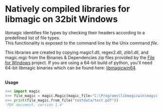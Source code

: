 # Natively compiled libraries for libmagic on 32bit Windows<br>
libmagic identifies file types by checking their headers according to a predefined list of file types.<br>
This functionality is exposed to the command line by the Unix command _file_.

This libraries are created by copying magic1.dll, regex2.dll, zlib1.dll, and magic.mgc from the Binaries & Dependencies zip files provided by the <a href="http://gnuwin32.sourceforge.net/packages/file.htm">File for Windows</a> project. If you are using a 64-bit build of python, you'll need 64-bit libmagic binaries which can be found here: <a href ="https://github.com/pidydx/libmagicwin64">libmagicwin64</a>.

<br>
<b>Usage</b><br>

```python
>>> import magic
>>> file_magic = magic.Magic(magic_file="C:\Programs\libmagicwin\magic.mgc")
>>> print(file_magic.from_file("testdata/test.pdf"))
'PDF document, version 1.4'
```

